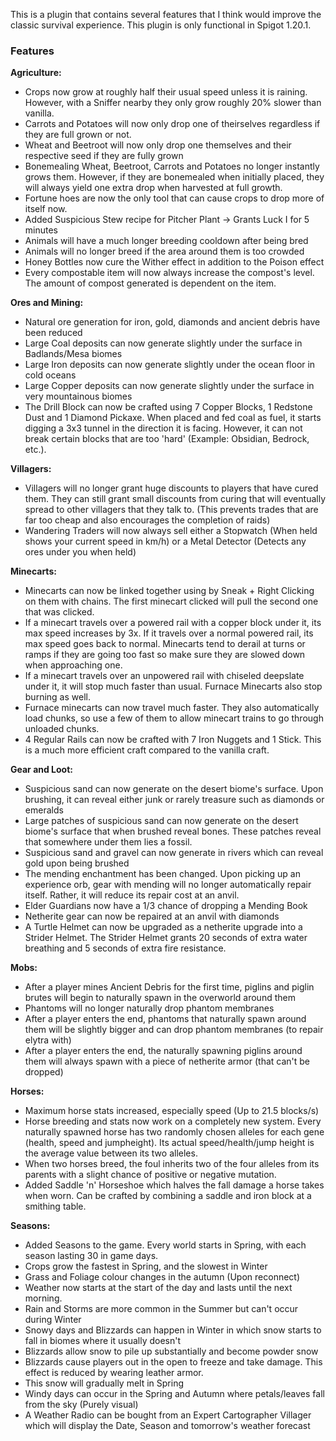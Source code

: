 This is a plugin that contains several features that I think would improve the classic survival experience. This plugin is only functional in Spigot 1.20.1.

### Features
**Agriculture:**
- Crops now grow at roughly half their usual speed unless it is raining. However, with a Sniffer nearby they only grow roughly 20% slower than vanilla.
- Carrots and Potatoes will now only drop one of theirselves regardless if they are full grown or not.
- Wheat and Beetroot will now only drop one themselves and their respective seed if they are fully grown
- Bonemealing Wheat, Beetroot, Carrots and Potatoes no longer instantly grows them. However, if they are bonemealed when initially placed, they will always yield one extra drop when harvested at full growth.
- Fortune hoes are now the only tool that can cause crops to drop more of itself now.
- Added Suspicious Stew recipe for Pitcher Plant -> Grants Luck I for 5 minutes
- Animals will have a much longer breeding cooldown after being bred
- Animals will no longer breed if the area around them is too crowded
- Honey Bottles now cure the Wither effect in addition to the Poison effect
- Every compostable item will now always increase the compost's level. The amount of compost generated is dependent on the item.

**Ores and Mining:**
- Natural ore generation for iron, gold, diamonds and ancient debris have been reduced
- Large Coal deposits can now generate slightly under the surface in Badlands/Mesa biomes
- Large Iron deposits can now generate slightly under the ocean floor in cold oceans
- Large Copper deposits can now generate slightly under the surface in very mountainous biomes
- The Drill Block can now be crafted using 7 Copper Blocks, 1 Redstone Dust and 1 Diamond Pickaxe. When placed and fed coal as fuel, it starts digging a 3x3 tunnel in the direction it is facing. However, it can not break certain blocks that are too 'hard' (Example: Obsidian, Bedrock, etc.).

**Villagers:**
- Villagers will no longer grant huge discounts to players that have cured them. They can still grant small discounts from curing that will eventually spread to other villagers that they talk to. (This prevents trades that are far too cheap and also encourages the completion of raids)
- Wandering Traders will now always sell either a Stopwatch (When held shows your current speed in km/h) or a Metal Detector (Detects any ores under you when held)

**Minecarts:**
- Minecarts can now be linked together using by Sneak + Right Clicking on them with chains. The first minecart clicked will pull the second one that was clicked.
- If a minecart travels over a powered rail with a copper block under it, its max speed increases by 3x. If it travels over a normal powered rail, its max speed goes back to normal. Minecarts tend to derail at turns or ramps if they are going too fast so make sure they are slowed down when approaching one.
- If a minecart travels over an unpowered rail with chiseled deepslate under it, it will stop much faster than usual. Furnace Minecarts also stop burning as well.
- Furnace minecarts can now travel much faster. They also automatically load chunks, so use a few of them to allow minecart trains to go through unloaded chunks.
- 4 Regular Rails can now be crafted with 7 Iron Nuggets and 1 Stick. This is a much more efficient craft compared to the vanilla craft.

**Gear and Loot:**
- Suspicious sand can now generate on the desert biome's surface. Upon brushing, it can reveal either junk or rarely treasure such as diamonds or emeralds
- Large patches of suspicious sand can now generate on the desert biome's surface that when brushed reveal bones. These patches reveal that somewhere under them lies a fossil.
- Suspicious sand and gravel can now generate in rivers which can reveal gold upon being brushed
- The mending enchantment has been changed. Upon picking up an experience orb, gear with mending will no longer automatically repair itself. Rather, it will reduce its repair cost at an anvil.
- Elder Guardians now have a 1/3 chance of dropping a Mending Book
- Netherite gear can now be repaired at an anvil with diamonds
- A Turtle Helmet can now be upgraded as a netherite upgrade into a Strider Helmet. The Strider Helmet grants 20 seconds of extra water breathing and 5 seconds of extra fire resistance.

**Mobs:**
- After a player mines Ancient Debris for the first time, piglins and piglin brutes will begin to naturally spawn in the overworld around them
- Phantoms will no longer naturally drop phantom membranes
- After a player enters the end, phantoms that naturally spawn around them will be slightly bigger and can drop phantom membranes (to repair elytra with)
- After a player enters the end, the naturally spawning piglins around them will always spawn with a piece of netherite armor (that can't be dropped)

**Horses:**
- Maximum horse stats increased, especially speed (Up to 21.5 blocks/s)
- Horse breeding and stats now work on a completely new system. Every naturally spawned horse has two randomly chosen alleles for each gene (health, speed and jumpheight). Its actual speed/health/jump height is the average value between its two alleles.
- When two horses breed, the foul inherits two of the four alleles from its parents with a slight chance of positive or negative mutation.
- Added Saddle 'n' Horseshoe which halves the fall damage a horse takes when worn. Can be crafted by combining a saddle and iron block at a smithing table.

**Seasons:**
- Added Seasons to the game. Every world starts in Spring, with each season lasting 30 in game days.
- Crops grow the fastest in Spring, and the slowest in Winter
- Grass and Foliage colour changes in the autumn (Upon reconnect)
- Weather now starts at the start of the day and lasts until the next morning.
- Rain and Storms are more common in the Summer but can't occur during Winter
- Snowy days and Blizzards can happen in Winter in which snow starts to fall in biomes where it usually doesn't
- Blizzards allow snow to pile up substantially and become powder snow
- Blizzards cause players out in the open to freeze and take damage. This effect is reduced by wearing leather armor.
- This snow will gradually melt in Spring
- Windy days can occur in the Spring and Autumn where petals/leaves fall from the sky (Purely visual)
- A Weather Radio can be bought from an Expert Cartographer Villager which will display the Date, Season and tomorrow's weather forecast

